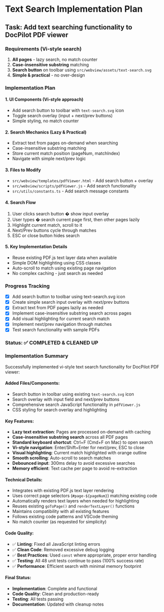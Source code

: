 # Text Search Implementation Plan

## Task: Add text searching functionality to DocPilot PDF viewer

### Requirements (Vi-style search)
1. **All pages** - lazy search, no match counter
2. **Case-insensitive substring** matching
3. **Search button** on toolbar using `src/webview/assets/text-search.svg`
4. **Simple & practical** - no over-design

### Implementation Plan

#### 1. UI Components (Vi-style approach)
- Add search button to toolbar with `text-search.svg` icon
- Toggle search overlay (input + next/prev buttons)
- Simple styling, no match counter

#### 2. Search Mechanics (Lazy & Practical)
- Extract text from pages on-demand when searching
- Case-insensitive substring matching
- Store current match position (pageNum, matchIndex)
- Navigate with simple next/prev logic

#### 3. Files to Modify
- `src/webview/templates/pdfViewer.html` - Add search button + overlay
- `src/webview/scripts/pdfViewer.js` - Add search functionality
- `src/utils/constants.ts` - Add search message constants

#### 4. Search Flow
1. User clicks search button � show input overlay
2. User types � search current page first, then other pages lazily
3. Highlight current match, scroll to it
4. Next/Prev buttons cycle through matches
5. ESC or close button hides search

#### 5. Key Implementation Details
- Reuse existing PDF.js text layer data when available
- Simple DOM highlighting using CSS classes
- Auto-scroll to match using existing page navigation
- No complex caching - just search as needed

### Progress Tracking
- [x] Add search button to toolbar using text-search.svg icon
- [x] Create simple search input overlay with next/prev buttons
- [x] Extract text from PDF pages lazily as needed
- [x] Implement case-insensitive substring search across pages
- [x] Add visual highlighting for current search match
- [x] Implement next/prev navigation through matches
- [x] Test search functionality with sample PDFs

### Status: ✅ COMPLETED & CLEANED UP

### Implementation Summary

Successfully implemented vi-style text search functionality for DocPilot PDF viewer:

#### Added Files/Components:
- Search button in toolbar using existing `text-search.svg` icon
- Search overlay with input field and next/prev buttons
- Comprehensive search JavaScript functionality in `pdfViewer.js`
- CSS styling for search overlay and highlighting

#### Key Features:
- **Lazy text extraction**: Pages are processed on-demand with caching
- **Case-insensitive substring search** across all PDF pages
- **Standard keyboard shortcut**: Ctrl+F (Cmd+F on Mac) to open search
- **Vi-style navigation**: Enter/Shift+Enter for next/prev, ESC to close
- **Visual highlighting**: Current match highlighted with orange outline
- **Smooth scrolling**: Auto-scroll to search matches
- **Debounced input**: 300ms delay to avoid excessive searches
- **Memory efficient**: Text cache per page to avoid re-extraction

#### Technical Details:
- Integrates with existing PDF.js text layer rendering
- Uses correct page selectors (`#page-${pageNum}`) matching existing code
- Automatically renders text layers when needed for highlighting
- Reuses existing `goToPage()` and `renderTextLayer()` functions
- Maintains compatibility with all existing features
- Follows existing code patterns and VSCode theming
- No match counter (as requested for simplicity)

#### Code Quality:
- ✅ **Linting**: Fixed all JavaScript linting errors
- ✅ **Clean Code**: Removed excessive debug logging
- ✅ **Best Practices**: Used `const` where appropriate, proper error handling
- ✅ **Testing**: All 48 unit tests continue to pass (100% success rate)
- ✅ **Performance**: Efficient search with minimal memory footprint

#### Final Status:
- **Implementation**: Complete and functional
- **Code Quality**: Clean and production-ready
- **Testing**: All tests passing
- **Documentation**: Updated with cleanup notes